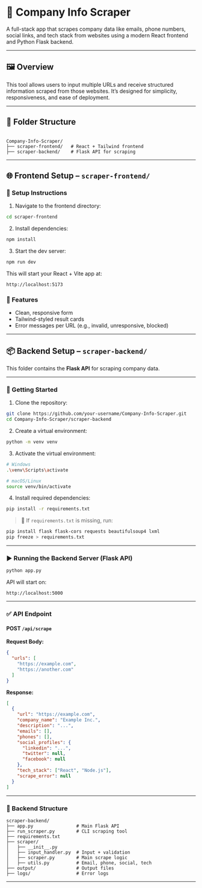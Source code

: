 # 🏢 Company Info Scraper

A full-stack app that scrapes company data like emails, phone numbers, social links, and tech stack from websites using a modern React frontend and Python Flask backend.

---

## 🖼️ Overview

This tool allows users to input multiple URLs and receive structured information scraped from those websites. It’s designed for simplicity, responsiveness, and ease of deployment.

---

## 🔁 Folder Structure

```

Company-Info-Scraper/
├── scraper-frontend/   # React + Tailwind frontend
├── scraper-backend/    # Flask API for scraping

````
---

## 🌐 Frontend Setup – `scraper-frontend/`

### 🔧 Setup Instructions

1. Navigate to the frontend directory:

```bash
cd scraper-frontend
````

2. Install dependencies:

```bash
npm install
```

3. Start the dev server:

```bash
npm run dev
```

This will start your React + Vite app at:

```
http://localhost:5173
```

### 🧪 Features

* Clean, responsive form
* Tailwind-styled result cards
* Error messages per URL (e.g., invalid, unresponsive, blocked)

---

## 📦 Backend Setup – `scraper-backend/`

This folder contains the **Flask API** for scraping company data.

---

### 🚀 Getting Started

1. Clone the repository:

```bash
git clone https://github.com/your-username/Company-Info-Scraper.git
cd Company-Info-Scraper/scraper-backend
```

2. Create a virtual environment:

```bash
python -m venv venv
```

3. Activate the virtual environment:

```bash
# Windows
.\venv\Scripts\activate

# macOS/Linux
source venv/bin/activate
```

4. Install required dependencies:

```bash
pip install -r requirements.txt
```

> 🔹 If `requirements.txt` is missing, run:

```bash
pip install flask flask-cors requests beautifulsoup4 lxml
pip freeze > requirements.txt
```

---

### ▶️ Running the Backend Server (Flask API)

```bash
python app.py
```

API will start on:

```
http://localhost:5000
```

---

### ✅ API Endpoint

#### POST `/api/scrape`

**Request Body:**

```json
{
  "urls": [
    "https://example.com",
    "https://another.com"
  ]
}
```

**Response:**

```json
[
  {
    "url": "https://example.com",
    "company_name": "Example Inc.",
    "description": "...",
    "emails": [],
    "phones": [],
    "social_profiles": {
      "linkedin": "...",
      "twitter": null,
      "facebook": null
    },
    "tech_stack": ["React", "Node.js"],
    "scrape_error": null
  }
]
```
---

### 📁 Backend Structure

```
scraper-backend/
├── app.py                # Main Flask API
├── run_scraper.py        # CLI scraping tool
├── requirements.txt
├── scraper/
│   ├── __init__.py
│   ├── input_handler.py  # Input + validation
│   ├── scraper.py        # Main scrape logic
│   ├── utils.py          # Email, phone, social, tech
├── output/               # Output files
├── logs/                 # Error logs
```

---
